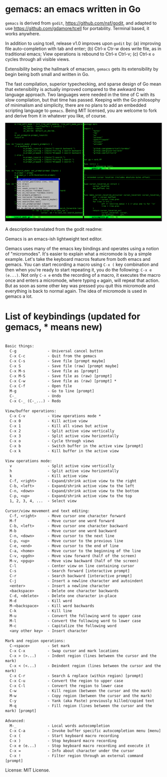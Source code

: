 gemacs: an emacs written in Go
==============================

`gemacs` is derived from `godit`, https://github.com/nsf/godit,
and adapted to use https://github.com/gdamore/tcell for portability.
Terminal based, it works anywhere.

In addition to using tcell, release v1.0 improves
upon `godit` by: (a) improving file auto-completion with tab and enter;
(b) Ctrl-x Ctr-w does write file, as in traditional emacs;
View operations is rebound to Ctrl-x Ctrl-v; (c) Ctrl-x `o` cycles
through all visible views.

Extensibility being the hallmark of emacsen, `gemacs`
gets its extensibility by begin being both small and written in Go.

The fast compilation, superior typechecking, and sparse
design of Go mean that extensibility is actually improved
compared to the awkward two language approach. Two languages
were needed in the time of C with its slow compilation, but that time
has passed. Keeping with the Go philosophy of minimalism and simplicity,
there are no plans to add an embedded scripting language
to `gemacs`. Being MIT licensed, you are welcome to
fork and derive from it in whatever you like, of course.

![screenshot](https://github.com/glycerine/gemacs/blob/master/gemacs-screenshot.png)


A description translated from the godit readme:

Gemacs is an emacs-ish lightweight text editor.

Gemacs uses many of the emacs key
bindings and operates using a notion of "micromodes". It's easier to explain
what a micromode is by a simple example. Let's take the keyboard macros feature
from both emacs and gemacs. You can start recording a macro using `C-x (` key
combination and then when you're ready to start repeating it, you do the
following: `C-x e (e...)`. Not only `C-x e` ends the recording of a macro, it
executes the macro once and enters a micromode, where typing `e` again, will
repeat that action. But as soon as some other key was pressed you quit this
micromode and everything is back to normal again. The idea of micromode is used
in gemacs a lot.

# List of keybindings (updated for gemacs, * means new)

~~~

Basic things:
  C-g              - Universal cancel button
  C-x C-c          - Quit from the gemacs
  C-x C-s          - Save file [prompt maybe]
  C-x S            - Save file (raw) [prompt maybe]
  C-x M-s          - Save file as [prompt]
  C-x M-S          - Save file as (raw) [prompt]
  C-x C-w          - Save file as (raw) [prompt] *
  C-x C-f          - Open file
  M-g              - Go to line [prompt]
  C-_              - Undo
  C-x C-_ (C-_...) - Redo

View/buffer operations:
  C-x C-v          - View operations mode *
  C-x 0            - Kill active view
  C-x 1            - Kill all views but active
  C-x 2            - Split active view vertically
  C-x 3            - Split active view horizontally
  C-x o            - Cycle through views
  C-x b            - Switch buffer in the active view [prompt]
  C-x k            - Kill buffer in the active view

View operations mode:
  v                - Split active view vertically
  h                - Split active view horizontally
  k                - Kill active view
  C-f, <right>     - Expand/shrink active view to the right
  C-b, <left>      - Expand/shrink active view to the left
  C-n, <down>      - Expand/shrink active view to the bottom
  C-p, <up>        - Expand/shrink active view to the top
  1, 2, 3, 4, ...  - Select view

Cursor/view movement and text editing:
  C-f, <right>     - Move cursor one character forward
  M-f              - Move cursor one word forward
  C-b, <left>      - Move cursor one character backward
  M-b              - Move cursor one word backward
  C-n, <down>      - Move cursor to the next line
  C-p, <up>        - Move cursor to the previous line
  C-e, <end>       - Move cursor to the end of line
  C-a, <home>      - Move cursor to the beginning of the line
  C-v, <pgdn>      - Move view forward (half of the screen)
  M-v, <pgup>      - Move view backward (half of the screen)
  C-l              - Center view on line containing cursor
  C-s              - Search forward [interactive prompt]
  C-r              - Search backward [interactive prompt]
  C-j              - Insert a newline character and autoindent
  <enter>          - Insert a newline character
  <backspace>      - Delete one character backwards
  C-d, <delete>    - Delete one character in-place
  M-d              - Kill word
  M-<backspace>    - Kill word backwards
  C-k              - Kill line
  M-u              - Convert the following word to upper case
  M-l              - Convert the following word to lower case
  M-c              - Capitalize the following word
  <any other key>  - Insert character

Mark and region operations:
  C-<space>        - Set mark
  C-x C-x          - Swap cursor and mark locations
  C-x > (>...)     - Indent region (lines between the cursor and the mark)
  C-x < (<...)     - Deindent region (lines between the cursor and the mark)
  C-x C-r          - Search & replace (within region) [prompt]
  C-x C-u          - Convert the region to upper case
  C-x C-l          - Convert the region to lower case
  C-w              - Kill region (between the cursor and the mark)
  M-w              - Copy region (between the cursor and the mark)
  C-y              - Yank (aka Paste) previously killed/copied text
  M-q              - Fill region (lines between the cursor and the mark) [prompt]

Advanced:
  M-_              - Local words autocompletion
  C-x C-a          - Invoke buffer specific autocompletion menu [menu]
  C-x (            - Start keyboard macro recording
  C-x )            - Stop keyboard macro recording
  C-x e (e...)     - Stop keyboard macro recording and execute it
  C-x =            - Info about character under the cursor
  C-x !            - Filter region through an external command [prompt]

~~~

License: MIT License.
